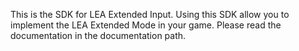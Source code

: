 This is the SDK for LEA Extended Input.
Using this SDK allow you to implement the LEA Extended Mode in your game.
Please read the documentation in the documentation path.
